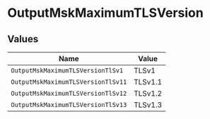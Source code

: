 # OutputMskMaximumTLSVersion


## Values

| Name                               | Value                              |
| ---------------------------------- | ---------------------------------- |
| `OutputMskMaximumTLSVersionTlSv1`  | TLSv1                              |
| `OutputMskMaximumTLSVersionTlSv11` | TLSv1.1                            |
| `OutputMskMaximumTLSVersionTlSv12` | TLSv1.2                            |
| `OutputMskMaximumTLSVersionTlSv13` | TLSv1.3                            |
